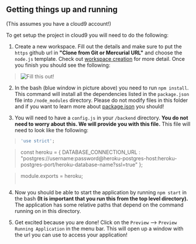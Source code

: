 ## Getting things up and running
(This assumes you have a cloud9 account!)

To get setup the project in cloud9 you will need to do the following:

1. Create a new workspace. Fill out the details and make sure to put the `https` github url in **"Clone from Git or Mercurial URL"** and choose the `node.js` template. Check out [workspace creation](docs/images/creating_a_workspace) for more detail. Once you finish you should see the following:

  > ![Fill this out!](docs/images/created_workspace.png)

2. In the bash (blue window in picture above) you need to run `npm install`. This command will install all the dependencies listed in the `package.json` file into `/node_modules` directory. Please do not modify files in this folder and if you want to learn more about [package.json](https://docs.nodejitsu.com/articles/getting-started/npm/what-is-the-file-package-json) you should!

3. You will need to have a `config.js` in your `/backend` directory. **You do not need to worry about this. We will provide you with this file.** This file will need to look like the following:

  > ```javascript
  > 'use strict';

  > const heroku = {
  >    DATABASE_CONNECTION_URL : "postgres://username:password@heroku-postgres-host:heroku-postgres-port/heroku-database-name?ssl=true"
  > };

  > module.exports = heroku;
  > ```

4. Now you should be able to start the application by running `npm start` in the bash **(It is important that you run this from the top level directory).** The application has some relative paths that depend on the command running on in this directory.

5. Get excited because you are done! Click on the `Preview` --> `Preview Running Application` in the menu bar. This will open up a window with the url you can use to access your application!

